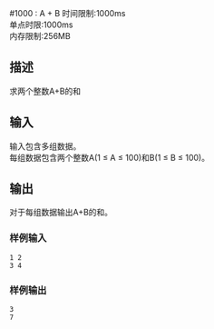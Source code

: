 #1000 : A + B
时间限制:1000ms  
单点时限:1000ms  
内存限制:256MB

## 描述
求两个整数A+B的和

## 输入
输入包含多组数据。  
每组数据包含两个整数A(1 ≤ A ≤ 100)和B(1 ≤ B ≤ 100)。

## 输出
对于每组数据输出A+B的和。

### 样例输入
    1 2
    3 4

### 样例输出
    3
    7